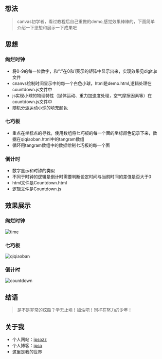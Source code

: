 ## 想法

>canvas初学者，看过教程后自己重做的demo,感觉效果棒棒的，下面简单介绍一下思想和展示一下成果吧

## 思想

### 绚烂时钟 ###

* 将0-9的每一位数字，和“:”在0和1表示的矩阵中显示出来，实现效果见digit.js文件
* cnanvs绘制时间显示中的每一个白色小球，html是demo.html,逻辑处理在countdown.js文件中
* js实现小球的物理特性（抛体运动、重力加速度处理，空气摩擦因素等）在countdown.js文件中
* 随机分派运动小球的填充颜色

### 七巧板 ###

* 重点在坐标点的寻找，使用数组将七巧板的每一个面的坐标颜色记录下来，数据在qiqiaoban.html中的tangram数组
* 循环用tangram数组中的数据绘制七巧板的每一个面

### 倒计时 ###

* 数字显示和时钟的类似
* 不同于时钟的逻辑是倒计时需要判断设定时间与当前时间的差值是否大于0
* html文件是Countdown.html
* 逻辑文件是Countdown.js

## 效果展示

### 绚烂时钟 ###

![time](../images/time.png)

### 七巧板 ###

![qiqiaoban](../images/qiqiaoban.png)

### 倒计时 ###

![countdown](../images/countdown.png)

## 结语

>是不是非常的炫酷？学无止境！加油吧！同样在努力的少年！

## 关于我

* 个人网站：[ipsozz](http://www.gaogege.live)
* 个人博客：[ipso](http://www.ipso.live)
* 这里是我的世界
